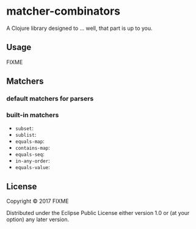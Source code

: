# matcher-combinators

A Clojure library designed to ... well, that part is up to you.

## Usage

FIXME

## Matchers

### default matchers for parsers

### built-in matchers

- `subset`:
- `sublist`:
- `equals-map`:
- `contains-map`:
- `equals-seq`:
- `in-any-order`:
- `equals-value`:

## License

Copyright © 2017 FIXME

Distributed under the Eclipse Public License either version 1.0 or (at
your option) any later version.
